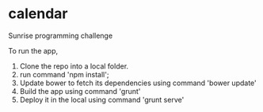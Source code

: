 calendar
========

Sunrise programming challenge

To run the app,
1. Clone the repo into a local folder.
2. run command 'npm install';
3. Update bower to fetch its dependencies using command 'bower update'
4. Build the app using command 'grunt'
5. Deploy it in the local using command 'grunt serve'
